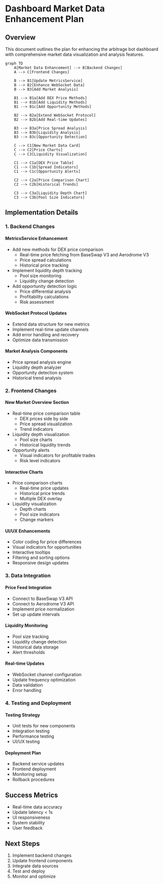 # Dashboard Market Data Enhancement Plan

## Overview
This document outlines the plan for enhancing the arbitrage bot dashboard with comprehensive market data visualization and analysis features.

```mermaid
graph TD
    A[Market Data Enhancement] --> B[Backend Changes]
    A --> C[Frontend Changes]
    
    B --> B1[Update MetricsService]
    B --> B2[Enhance WebSocket Data]
    B --> B3[Add Market Analysis]
    
    B1 --> B1a[Add DEX Price Methods]
    B1 --> B1b[Add Liquidity Methods]
    B1 --> B1c[Add Opportunity Methods]
    
    B2 --> B2a[Extend WebSocket Protocol]
    B2 --> B2b[Add Real-time Updates]
    
    B3 --> B3a[Price Spread Analysis]
    B3 --> B3b[Liquidity Analysis]
    B3 --> B3c[Opportunity Detection]
    
    C --> C1[New Market Data Card]
    C --> C2[Price Charts]
    C --> C3[Liquidity Visualization]
    
    C1 --> C1a[DEX Price Table]
    C1 --> C1b[Spread Indicators]
    C1 --> C1c[Opportunity Alerts]
    
    C2 --> C2a[Price Comparison Chart]
    C2 --> C2b[Historical Trends]
    
    C3 --> C3a[Liquidity Depth Chart]
    C3 --> C3b[Pool Size Indicators]
```

## Implementation Details

### 1. Backend Changes

#### MetricsService Enhancement
- Add new methods for DEX price comparison
  * Real-time price fetching from BaseSwap V3 and Aerodrome V3
  * Price spread calculations
  * Historical price tracking
- Implement liquidity depth tracking
  * Pool size monitoring
  * Liquidity change detection
- Add opportunity detection logic
  * Price differential analysis
  * Profitability calculations
  * Risk assessment

#### WebSocket Protocol Updates
- Extend data structure for new metrics
- Implement real-time update channels
- Add error handling and recovery
- Optimize data transmission

#### Market Analysis Components
- Price spread analysis engine
- Liquidity depth analyzer
- Opportunity detection system
- Historical trend analysis

### 2. Frontend Changes

#### New Market Overview Section
- Real-time price comparison table
  * DEX prices side by side
  * Price spread visualization
  * Trend indicators
- Liquidity depth visualization
  * Pool size charts
  * Historical liquidity trends
- Opportunity alerts
  * Visual indicators for profitable trades
  * Risk level indicators

#### Interactive Charts
- Price comparison charts
  * Real-time price updates
  * Historical price trends
  * Multiple DEX overlay
- Liquidity visualization
  * Depth charts
  * Pool size indicators
  * Change markers

#### UI/UX Enhancements
- Color coding for price differences
- Visual indicators for opportunities
- Interactive tooltips
- Filtering and sorting options
- Responsive design updates

### 3. Data Integration

#### Price Feed Integration
- Connect to BaseSwap V3 API
- Connect to Aerodrome V3 API
- Implement price normalization
- Set up update intervals

#### Liquidity Monitoring
- Pool size tracking
- Liquidity change detection
- Historical data storage
- Alert thresholds

#### Real-time Updates
- WebSocket channel configuration
- Update frequency optimization
- Data validation
- Error handling

### 4. Testing and Deployment

#### Testing Strategy
- Unit tests for new components
- Integration testing
- Performance testing
- UI/UX testing

#### Deployment Plan
- Backend service updates
- Frontend deployment
- Monitoring setup
- Rollback procedures

## Success Metrics
- Real-time data accuracy
- Update latency < 1s
- UI responsiveness
- System stability
- User feedback

## Next Steps
1. Implement backend changes
2. Update frontend components
3. Integrate data sources
4. Test and deploy
5. Monitor and optimize